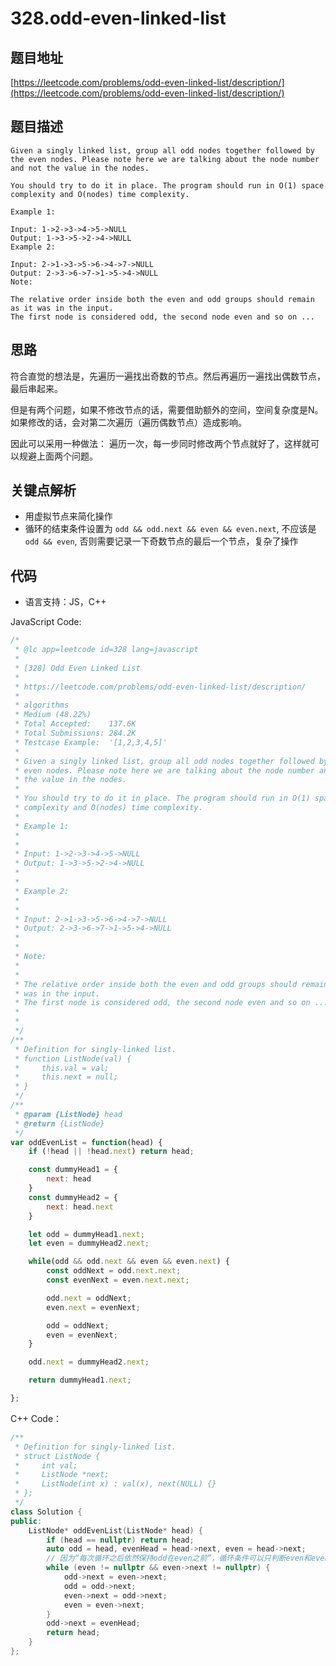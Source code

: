 # 328.odd-even-linked-list

## 题目地址

[https://leetcode.com/problems/odd-even-linked-list/description/](https://leetcode.com/problems/odd-even-linked-list/description/)

## 题目描述

```text
Given a singly linked list, group all odd nodes together followed by the even nodes. Please note here we are talking about the node number and not the value in the nodes.

You should try to do it in place. The program should run in O(1) space complexity and O(nodes) time complexity.

Example 1:

Input: 1->2->3->4->5->NULL
Output: 1->3->5->2->4->NULL
Example 2:

Input: 2->1->3->5->6->4->7->NULL
Output: 2->3->6->7->1->5->4->NULL
Note:

The relative order inside both the even and odd groups should remain as it was in the input.
The first node is considered odd, the second node even and so on ...
```

## 思路

符合直觉的想法是，先遍历一遍找出奇数的节点。然后再遍历一遍找出偶数节点，最后串起来。

但是有两个问题，如果不修改节点的话，需要借助额外的空间，空间复杂度是N。如果修改的话，会对第二次遍历（遍历偶数节点）造成影响。

因此可以采用一种做法： 遍历一次，每一步同时修改两个节点就好了，这样就可以规避上面两个问题。

## 关键点解析

* 用虚拟节点来简化操作
* 循环的结束条件设置为 `odd && odd.next && even && even.next`, 不应该是`odd && even`, 否则需要记录一下奇数节点的最后一个节点，复杂了操作

## 代码

* 语言支持：JS，C++

JavaScript Code:

```javascript
/*
 * @lc app=leetcode id=328 lang=javascript
 *
 * [328] Odd Even Linked List
 *
 * https://leetcode.com/problems/odd-even-linked-list/description/
 *
 * algorithms
 * Medium (48.22%)
 * Total Accepted:    137.6K
 * Total Submissions: 284.2K
 * Testcase Example:  '[1,2,3,4,5]'
 *
 * Given a singly linked list, group all odd nodes together followed by the
 * even nodes. Please note here we are talking about the node number and not
 * the value in the nodes.
 * 
 * You should try to do it in place. The program should run in O(1) space
 * complexity and O(nodes) time complexity.
 * 
 * Example 1:
 * 
 * 
 * Input: 1->2->3->4->5->NULL
 * Output: 1->3->5->2->4->NULL
 * 
 * 
 * Example 2:
 * 
 * 
 * Input: 2->1->3->5->6->4->7->NULL
 * Output: 2->3->6->7->1->5->4->NULL
 * 
 * 
 * Note:
 * 
 * 
 * The relative order inside both the even and odd groups should remain as it
 * was in the input.
 * The first node is considered odd, the second node even and so on ...
 * 
 * 
 */
/**
 * Definition for singly-linked list.
 * function ListNode(val) {
 *     this.val = val;
 *     this.next = null;
 * }
 */
/**
 * @param {ListNode} head
 * @return {ListNode}
 */
var oddEvenList = function(head) {
    if (!head || !head.next) return head;

    const dummyHead1 = {
        next: head
    }
    const dummyHead2 = {
        next: head.next
    }

    let odd = dummyHead1.next;
    let even = dummyHead2.next;

    while(odd && odd.next && even && even.next) {
        const oddNext = odd.next.next;
        const evenNext = even.next.next;

        odd.next = oddNext;
        even.next = evenNext;

        odd = oddNext;
        even = evenNext;
    }

    odd.next = dummyHead2.next;

    return dummyHead1.next;

};
```

C++ Code：

```cpp
/**
 * Definition for singly-linked list.
 * struct ListNode {
 *     int val;
 *     ListNode *next;
 *     ListNode(int x) : val(x), next(NULL) {}
 * };
 */
class Solution {
public:
    ListNode* oddEvenList(ListNode* head) {
        if (head == nullptr) return head;
        auto odd = head, evenHead = head->next, even = head->next;
        // 因为“每次循环之后依然保持odd在even之前”，循环条件可以只判断even和even->next是否为空，修改odd和even的指向的操作也可以简化
        while (even != nullptr && even->next != nullptr) {
            odd->next = even->next;
            odd = odd->next;
            even->next = odd->next;
            even = even->next;
        }
        odd->next = evenHead;
        return head;
    }
};
```

